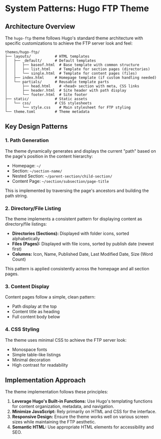# System Patterns: Hugo FTP Theme

## Architecture Overview

The `hugo-ftp` theme follows Hugo's standard theme architecture with specific customizations to achieve the FTP server look and feel:

```
themes/hugo-ftp/
├── layouts/           # HTML templates
│   ├── _default/      # Default templates
│   │   ├── baseof.html  # Base template with common structure
│   │   ├── list.html    # Template for section pages (directories)
│   │   └── single.html  # Template for content pages (files)
│   ├── index.html     # Homepage template (if custom handling needed)
│   └── partials/      # Reusable template parts
│       ├── head.html    # <head> section with meta, CSS links
│       ├── header.html  # Site header with path display
│       └── footer.html  # Site footer
├── static/            # Static assets
│   └── css/           # CSS stylesheets
│       └── style.css    # Main stylesheet for FTP styling
└── theme.toml         # Theme metadata
```

## Key Design Patterns

### 1. Path Generation

The theme dynamically generates and displays the current "path" based on the page's position in the content hierarchy:

- Homepage: `~/`
- Section: `~/section-name/`
- Nested Section: `~/parent-section/child-section/`
- Content Page: `~/section/subsection/page-title`

This is implemented by traversing the page's ancestors and building the path string.

### 2. Directory/File Listing

The theme implements a consistent pattern for displaying content as directory/file listings:

- **Directories (Sections):** Displayed with folder icons, sorted alphabetically
- **Files (Pages):** Displayed with file icons, sorted by publish date (newest first)
- **Columns:** Icon, Name, Published Date, Last Modified Date, Size (Word Count)

This pattern is applied consistently across the homepage and all section pages.

### 3. Content Display

Content pages follow a simple, clean pattern:
- Path display at the top
- Content title as heading
- Full content body below

### 4. CSS Styling

The theme uses minimal CSS to achieve the FTP server look:
- Monospace fonts
- Simple table-like listings
- Minimal decoration
- High contrast for readability

## Implementation Approach

The theme implementation follows these principles:

1. **Leverage Hugo's Built-in Functions:** Use Hugo's templating functions for content organization, metadata, and navigation.
2. **Minimize JavaScript:** Rely primarily on HTML and CSS for the interface.
3. **Responsive Design:** Ensure the theme works well on various screen sizes while maintaining the FTP aesthetic.
4. **Semantic HTML:** Use appropriate HTML elements for accessibility and SEO.
